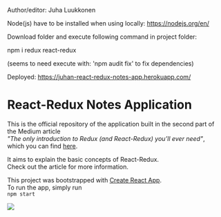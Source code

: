 Author/editor: Juha Luukkonen

Node(js) have to be installed when using locally: https://nodejs.org/en/

Download folder and execute following command in project folder:

npm i redux react-redux

(seems to need execute with: 'npm audit fix' to fix dependencies)

Deployed: https://juhan-react-redux-notes-app.herokuapp.com/

# React-Redux Notes Application

This is the official repository of the application built in the second part of the Medium article  
*"The only introduction to Redux (and React-Redux) you’ll ever need"*,  
which you can find [here](https://medium.com/@h.stevanoski/the-only-introduction-to-redux-and-react-redux-youll-ever-need-8ce5da9e53c6).

It aims to explain the basic concepts of React-Redux.  
Check out the article for more information.

This project was bootstrapped with [Create React App](https://github.com/facebook/create-react-app).  
To run the app, simply run  
`npm start`

![](https://drive.google.com/open?id=1nhvCDqqMLV_8tykaFit1xTDQyUDKR9yA)
